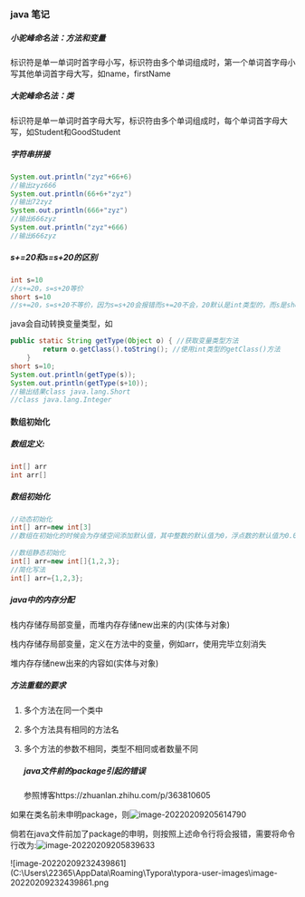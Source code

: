 ### java 笔记

##### 小驼峰命名法：方法和变量

标识符是单一单词时首字母小写，标识符由多个单词组成时，第一个单词首字母小写其他单词首字母大写，如name，firstName

##### 大驼峰命名法：类

标识符是单一单词时首字母大写，标识符由多个单词组成时，每个单词首字母大写，如Student和GoodStudent

##### 字符串拼接

```java
System.out.println("zyz"+66+6)
//输出zyz666
System.out.println(66+6+"zyz")
//输出72zyz
System.out.println(666+"zyz")
//输出666zyz
System.out.println("zyz"+666)
//输出666zyz
```

##### s+=20和s=s+20的区别

```java
int s=10
//s+=20，s=s+20等价
short s=10
//s+=20，s=s+20不等价，因为s=s+20会报错而s+=20不会，20默认是int类型的，而s是short类型则无法相加
```

java会自动转换变量类型，如

```java
public static String getType(Object o) { //获取变量类型方法
        return o.getClass().toString(); //使用int类型的getClass()方法
    }
short s=10;
System.out.println(getType(s));
System.out.println(getType(s+10));
//输出结果class java.lang.Short
//class java.lang.Integer
```

#### 数组初始化

##### 数组定义:

```java
int[] arr
int arr[]
```

##### 数组初始化

```java
//动态初始化
int[] arr=new int[3]
//数组在初始化的时候会为存储空间添加默认值，其中整数的默认值为0，浮点数的默认值为0.0，布尔值的默认值是false，字符的默认值为空字符，引用数据类型的默认值为null
    
//数组静态初始化
int[] arr=new int[]{1,2,3};
//简化写法
int[] arr={1,2,3};
```

##### java中的内存分配

栈内存储存局部变量，而堆内存存储new出来的内(实体与对象)

栈内存储存局部变量，定义在方法中的变量，例如arr，使用完毕立刻消失

堆内存存储new出来的内容如(实体与对象)

##### 方法重载的要求

1. 多个方法在同一个类中

2. 多个方法具有相同的方法名

3. 多个方法的参数不相同，类型不相同或者数量不同

   ##### java文件前的package引起的错误

   参照博客https://zhuanlan.zhihu.com/p/363810605

如果在类名前未申明package，则![image-20220209205614790](C:\Users\22365\AppData\Roaming\Typora\typora-user-images\image-20220209205614790.png)

倘若在java文件前加了package的申明，则按照上述命令行将会报错，需要将命令行改为:![image-20220209205839633](C:\Users\22365\AppData\Roaming\Typora\typora-user-images\image-20220209205839633.png)

![image-20220209232439861](C:\Users\22365\AppData\Roaming\Typora\typora-user-images\image-20220209232439861.png